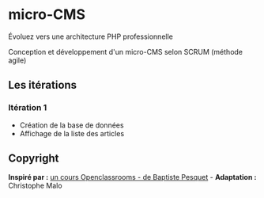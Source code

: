 # micro-CMS

Évoluez vers une architecture PHP professionnelle

Conception et développement d'un micro-CMS selon SCRUM (méthode agile)

## Les itérations
### Itération 1
- Création de la base de données
- Affichage de la liste des articles

## Copyright
**Inspiré par :** [un cours Openclassrooms - de Baptiste Pesquet](https://openclassrooms.com/courses/evoluez-vers-une-architecture-php-professionnelle) - **Adaptation :** Christophe Malo
